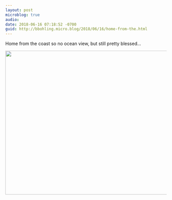 ```yaml
---
layout: post
microblog: true
audio: 
date: 2018-06-16 07:18:52 -0700
guid: http://bbohling.micro.blog/2018/06/16/home-from-the.html
---
```

Home from the coast so no ocean view, but still pretty blessed...

<img src="http://micro.brandonbohling.com/uploads/2018/2148d3b5c5.jpg" width="600" height="450" />

